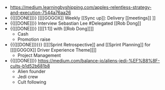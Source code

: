 - https://medium.learningbyshipping.com/apples-relentless-strategy-and-execution-7544a76aa26
- {{[[DONE]]}} [[[[GOGOX]] Weekly [[Sync up]]: Delivery [[meetings]] ]]
- {{[[DONE]]}} Interview Sebastian Lee #Delegated [[Rob Dong]] 
- {{[[DONE]]}} [[[[1:1]] with [[Rob Dong]]]]
    - Cash
    - Promotion raise
- {{{[[DONE]]}}}} [[[[Sprint Retrospective]] and [[Sprint Planning]] for [[[[GOGOX]] Driver Experience Theme]]]]
    - Project Management
- {{[[DONE]]}} https://medium.com/balance-io/aliens-jedi-%EF%B8%8F-cults-b1d52b681b8
    - Alien founder
    - Jedi crew
    - Cult following 
